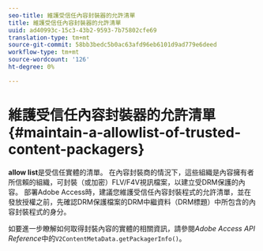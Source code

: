 ```yaml
---
seo-title: 維護受信任內容封裝器的允許清單
title: 維護受信任內容封裝器的允許清單
uuid: ad40993c-15c3-43b2-9593-7b75802cfe69
translation-type: tm+mt
source-git-commit: 58bb3bedc5b0ac63afd96eb6101d9ad779e6deed
workflow-type: tm+mt
source-wordcount: '126'
ht-degree: 0%

---
```



# 維護受信任內容封裝器的允許清單{#maintain-a-allowlist-of-trusted-content-packagers}

**allow list**&#x200B;是受信任實體的清單。 在內容封裝商的情況下，這些組織是內容擁有者所信賴的組織，可封裝（或加密）FLV/F4V視訊檔案，以建立受DRM保護的內容。 部署Adobe Access時，建議您維護受信任內容封裝程式的允許清單，並在發放授權之前，先確認DRM保護檔案的DRM中繼資料（DRM標題）中所包含的內容封裝程式的身分。

如要進一步瞭解如何取得封裝內容的實體的相關資訊，請參閱&#x200B;*Adobe Access API Reference*&#x200B;中的`V2ContentMetaData.getPackagerInfo()`。
